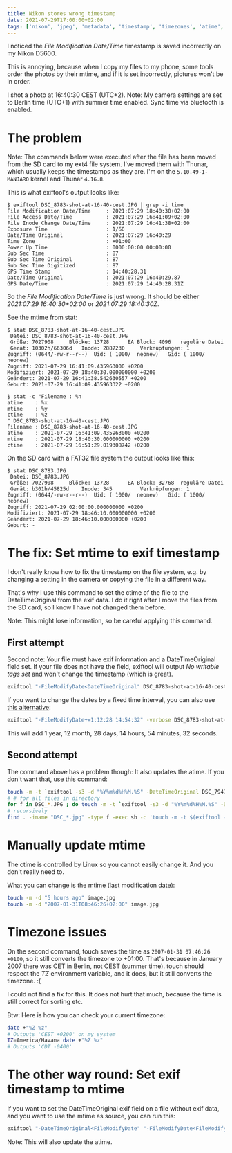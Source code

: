```yaml
---
title: Nikon stores wrong timestamp
date: 2021-07-29T17:00:00+02:00
tags: ['nikon', 'jpeg', 'metadata', 'timestamp', 'timezones', 'atime', 'mtime', 'ctime']
---
```


I noticed the *File Modification Date/Time* timestamp is saved incorrectly
on my Nikon D5600.

This is annoying, because when I copy my files to my phone, some tools order the
photos by their mtime, and if it is set incorrectly, pictures won't be in order.

I shot a photo at 16:40:30 CEST (UTC+2).
Note: My camera settings are set to Berlin time (UTC+1) with summer time enabled.
Sync time via bluetooth is enabled.

# The problem

Note: The commands below were executed after the file has been moved from the SD card to my ext4 file system.
I've moved them with Thunar, which usually keeps the timestamps as they are.
I'm on the `5.10.49-1-MANJARO` kernel and Thunar `4.16.8`.

This is what exiftool's output looks like:

```shell-session
$ exiftool DSC_8783-shot-at-16-40-cest.JPG | grep -i time
File Modification Date/Time     : 2021:07:29 18:40:30+02:00
File Access Date/Time           : 2021:07:29 16:41:09+02:00
File Inode Change Date/Time     : 2021:07:29 16:41:38+02:00
Exposure Time                   : 1/60
Date/Time Original              : 2021:07:29 16:40:29
Time Zone                       : +01:00
Power Up Time                   : 0000:00:00 00:00:00
Sub Sec Time                    : 87
Sub Sec Time Original           : 87
Sub Sec Time Digitized          : 87
GPS Time Stamp                  : 14:40:28.31
Date/Time Original              : 2021:07:29 16:40:29.87
GPS Date/Time                   : 2021:07:29 14:40:28.31Z
```

So the *File Modification Date/Time* is just wrong.
It should be either *2021:07:29 16:40:30+02:00* or
*2021:07:29 18:40:30Z*.

See the mtime from stat:

```shell-session
$ stat DSC_8783-shot-at-16-40-cest.JPG
 Datei: DSC_8783-shot-at-16-40-cest.JPG
 Größe: 7027908   	Blöcke: 13728      EA Block: 4096   reguläre Datei
 Gerät: 10302h/66306d	Inode: 2887230     Verknüpfungen: 1
Zugriff: (0644/-rw-r--r--)  Uid: ( 1000/  neonew)   Gid: ( 1000/  neonew)
Zugriff: 2021-07-29 16:41:09.435963000 +0200
Modifiziert: 2021-07-29 18:40:30.000000000 +0200
Geändert: 2021-07-29 16:41:38.542630557 +0200
Geburt: 2021-07-29 16:41:09.435963322 +0200

$ stat -c "Filename : %n
atime    : %x
mtime    : %y
ctime    : %z
" DSC_8783-shot-at-16-40-cest.JPG 
Filename : DSC_8783-shot-at-16-40-cest.JPG
atime    : 2021-07-29 16:41:09.435963000 +0200
mtime    : 2021-07-29 18:40:30.000000000 +0200
ctime    : 2021-07-29 16:51:29.019308742 +0200
```

On the SD card with a FAT32 file system the output looks like this:

```shell-session
$ stat DSC_8783.JPG
 Datei: DSC_8783.JPG
 Größe: 7027908   	Blöcke: 13728      EA Block: 32768  reguläre Datei
 Gerät: b301h/45825d	Inode: 345         Verknüpfungen: 1
Zugriff: (0644/-rw-r--r--)  Uid: ( 1000/  neonew)   Gid: ( 1000/  neonew)
Zugriff: 2021-07-29 02:00:00.000000000 +0200
Modifiziert: 2021-07-29 18:46:10.000000000 +0200
Geändert: 2021-07-29 18:46:10.000000000 +0200
Geburt: -
```

# The fix: Set mtime to exif timestamp

I don't really know how to fix the timestamp on the file system,
e.g. by changing a setting in the camera or copying the file in a
different way.

That's why I use this command to set the ctime of the file to the
DateTimeOriginal from the exif data.
I do it right after I move the files from the SD card, so I know I have
not changed them before.

Note: This might lose information, so be careful applying this command.  

## First attempt

Second note: Your file must have exif information and a DateTimeOriginal field set.
If your file does not have the field, exiftool will output *No writable tags set*
and won't change the timestamp (which is great).

```bash
exiftool "-FileModifyDate<DateTimeOriginal" DSC_8783-shot-at-16-40-cest.JPG
```

If you want to change the dates by a fixed time interval, you can also use
[this alternative](https://photo.stackexchange.com/questions/7919/how-to-shift-exif-date-time-created-by-time-in-days-hours-minutes):

```bash
exiftool "-FileModifyDate+=1:12:28 14:54:32" -verbose DSC_8783-shot-at-16-40-cest.JPG
```

This will add 1 year, 12 month, 28 days, 14 hours, 54 minutes, 32 seconds.

## Second attempt

The command above has a problem though: It also updates the atime.
If you don't want that, use this command:

```bash
touch -m -t `exiftool -s3 -d "%Y%m%d%H%M.%S" -DateTimeOriginal DSC_7947.JPG` DSC_7947.JPG
# # for all files in directory
for f in DSC_*.JPG ; do touch -m -t `exiftool -s3 -d "%Y%m%d%H%M.%S" -DateTimeOriginal "$f"` "$f" ; done
# recursively
find . -iname "DSC_*.jpg" -type f -exec sh -c 'touch -m -t $(exiftool -s3 -d "%Y%m%d%H%M.%S" -DateTimeOriginal "$1") "$1"' sh {} \;
```

# Manually update mtime 

The ctime is controlled by Linux so you cannot easily change it.
And you don't really need to.

What you can change is the mtime (last modification date):

```bash
touch -m -d "5 hours ago" image.jpg
touch -m -d "2007-01-31T08:46:26+02:00" image.jpg
```

# Timezone issues

On the second command, touch saves the time as `2007-01-31 07:46:26 +0100`,
so it still converts the timezone to +01:00.
That's because in January 2007 there was CET in Berlin, not CEST (summer time).
touch should respect the *TZ* environment variable, and it does, but it
still converts the timezone. :(

I could not find a fix for this. It does not hurt that much, because the time
is still correct for sorting etc.

Btw: Here is how you can check your current timezone:

```bash
date +"%Z %z"
# Outputs 'CEST +0200' on my system
TZ=America/Havana date +"%Z %z"
# Outputs 'CDT -0400'
```

# The other way round: Set exif timestamp to mtime

If you want to set the DateTimeOriginal exif field on a file without exif data,
and you want to use the mtime as source, you can run this:

```bash
exiftool "-DateTimeOriginal<FileModifyDate" "-FileModifyDate<FileModifyDate" no-exif.jpg
```

Note: This will also update the atime.
